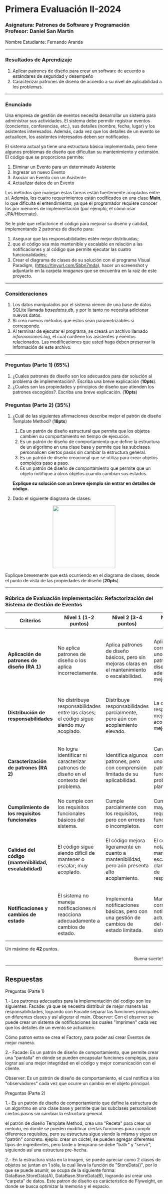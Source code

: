 # Primera Evaluación II-2024

### Asignatura: Patrones de Software y Programación <br> Profesor: Daniel San Martín
Nombre Estudiante: Fernando Aranda

<hr>

### Resultados de Aprendizaje

1.	Aplicar patrones de diseño para crear un software de acuerdo a estándares de seguridad y desempeño
2.  Caracterizar patrones de diseño de acuerdo a su nivel de aplicabilidad a los problemas.

<hr>

### Enunciado

Una empresa de gestión de eventos necesita desarrollar un sistema para administrar sus actividades. 
El sistema debe permitir registrar eventos (conciertos, conferencias, etc.), sus detalles (nombre, fecha, lugar) y 
los asistentes interesados. Además, cada vez que los detalles de un evento se actualicen, los asistentes interesados 
deben ser notificados.

El sistema actual ya tiene una estructura básica implementada, pero tiene algunos problemas de diseño que dificultan 
su mantenimiento y extensión. El código que se proporciona permite:

1. Eliminar un Evento para un determinado Asistente
2. Ingresar un nuevo Evento
3. Asociar un Evento con un Asistente
4. Actualizar datos de un Evento

Los métodos que manejan estas tareas están fuertemente acoplados entre sí. Además, los cuatro requerimientos 
están codificados en una clase **Main**, lo que dificulta el entendimiento, ya que el programador requiere
conocer los por menores de implementación (por ejemplo, el cómo usar JPA/Hibernate).

Se le pide que refactorice el código para mejorar su diseño y calidad, implementando 2 patrones de diseño 
para: 
 1. Asegurar que las responsabilidades estén mejor distribuidas; 
 2. que el código sea más mantenible y escalable en relación a las notificaciones y al código que permite ejecutar las cuatro funcionalidades; 
 3. Crear el diagrama de clases de su solución con el programa Visual Paradigm, (https://tinyurl.com/5bbn7mda), hacer 
un screenshot y adjuntarlo en la carpeta _imagenes_ que se encuentra en la raiz de este proyecto.
<hr>

### Consideraciones

1. Los datos manipulados por el sistema vienen de una base de datos SQLite llamada _basedatos.db_,
y por lo tanto no necesita adicionar nuevos datos. 
2. Si crea nuevos métodos que estos sean parametrizables si corresponde.
3. Al terminar de ejecutar el programa, se creará un archivo llamado _informaciones.log_,
el cual contiene los asistentes y eventos relacionados. Las modificaciones que usted
haga deben preservar la información de este archivo.
<hr>

### Preguntas (Parte 1) (65%)

1. ¿Cuales patrones de diseño son los adecuados para dar solución al problema de implementación?. Escriba una breve explicación (**10pts**).
2. ¿Cuales son las propiedades y principios de diseño que atienden los patrones escogidos?. Escriba una breve explicación. (**10pts**)

### Preguntas (Parte 2) (35%)

1. ¿Cuál de las siguientes afirmaciones describe mejor el patrón de diseño Template Method? (**18pts**)
   1. Es un patrón de diseño estructural que permite que los objetos cambien su comportamiento en tiempo de ejecución.
   2. Es un patrón de diseño de comportamiento que define la estructura de un algoritmo en una clase base y permite que 
   las subclases personalicen ciertos pasos sin cambiar la estructura general.
   3. Es un patrón de diseño creacional que se utiliza para crear objetos complejos paso a paso.
   4. Es un patrón de diseño de comportamiento que permite que un objeto notifique a otros objetos cuando cambian sus estados.
   
   **Explique su solución con un breve ejemplo sin entrar en detalles de código.**
2. Dado el siguiente diagrama de clases:

<p align="center">
<img src="imagenes/1.png" width="200">
</p>

Explique brevemente que está ocurriendo en el diagrama de clases, desde el punto de vista de las propiedades de diseño (**20pts**).

<hr>

### Rúbrica de Evaluación Implementación: Refactorización del Sistema de Gestión de Eventos

| **Criterios**                                           | **Nivel 1 (1-2 puntos)**                                                                 | **Nivel 2 (3-4 puntos)**                                                                 | **Nivel 3 (5-6 puntos)**                                                                 | **Nivel 4 (7 puntos)**                                                                  |
|---------------------------------------------------------|------------------------------------------------------------------------------------------|------------------------------------------------------------------------------------------|------------------------------------------------------------------------------------------|------------------------------------------------------------------------------------------|
| **Aplicación de patrones de diseño (RA 1)**             | No aplica patrones de diseño o los aplica incorrectamente.                               | Aplica patrones de diseño básicos, pero sin mejoras claras en el mantenimiento o escalabilidad. | Aplica correctamente uno o más patrones de diseño adecuados, con mejoras visibles.        | Aplica varios patrones de diseño de forma efectiva, mejorando claramente el mantenimiento, escalabilidad y calidad del sistema. |
| **Distribución de responsabilidades**                   | No distribuye responsabilidades entre las clases; el código sigue siendo muy acoplado.    | Distribuye responsabilidades parcialmente, pero aún con acoplamiento elevado.             | La distribución de responsabilidades mejora, con menor acoplamiento y mejor cohesión.     | Excelente distribución de responsabilidades, logrando un código desacoplado y fácil de entender. |
| **Caracterización de patrones (RA 2)**                  | No logra identificar ni caracterizar patrones de diseño en el contexto del problema.      | Identifica algunos patrones, pero con comprensión limitada de su aplicabilidad.           | Caracteriza correctamente uno o más patrones en función del problema planteado.          | Caracteriza y justifica adecuadamente la aplicabilidad de los patrones usados para resolver el problema de manera eficiente. |
| **Cumplimiento de los requisitos funcionales**          | No cumple con los requisitos funcionales básicos del sistema.                            | Cumple parcialmente con los requisitos, pero con errores o incompletos.                  | Cumple con la mayoría de los requisitos funcionales correctamente.                       | Cumple con todos los requisitos funcionales del sistema sin errores.                     |
| **Calidad del código (mantenibilidad, escalabilidad)**  | El código sigue siendo difícil de mantener o escalar; muy acoplado.                      | El código mejora ligeramente en cuanto a mantenibilidad, pero aún presenta alto acoplamiento. | El código es notablemente más mantenible y escalable, con una clara separación de responsabilidades. | El código es altamente mantenible y escalable, con una excelente separación de responsabilidades y bajo acoplamiento. |
| **Notificaciones y cambios de estado**                  | El sistema no maneja notificaciones ni reacciona adecuadamente a cambios de estado.       | Implementa notificaciones básicas, pero con una gestión de cambios de estado limitada.    | Maneja correctamente las notificaciones y actualizaciones del estado del sistema.        | Implementa un mecanismo de notificaciones eficaz, con una gestión de cambios de estado clara y eficiente. |
Un máximo de **42** puntos.


<p align="right">
Buena suerte!
</p>

<hr>

## Respuestas

Preguntas (Parte 1)

1.- Los patrones adecuados para la implementación del codigo son los siguientes:
Facade: ya que se necesita distribuir de mejor manera las responsabilidades, logrando con Facade separar las funciones
principales en diferentes clases y así aligerar el main.
Observer: Con el observer se puede crear un sistema de notificaciones los cuales "imprimen" cada vez que
los detalles de un evento se actualicen.

Cómo patron extra se crea el Factory, para poder así crear Eventos de mejor manera.


2.- 
Facade: Es un patrón de diseño de comportamiento, que permite crear una "pantalla" en dónde se pueden encapsular
funciones complejas, para lograr así una mejor integridad en el código y mejor comunicación con el cliente.

Observer: Es un patrón de diseño de comportamiento, el cual notifica a los "observadores" cada vez que ocurre un cambio
en el objeto principal.


Preguntas (Parte 2)

1.- Es un patrón de diseño de comportamiento que define la estructura de un algoritmo en una clase base y permite que 
las subclases personalicen ciertos pasos sin cambiar la estructura general.

el patrón de diseño Template Method, crea una "Receta" para crear un metodo, en donde se pueden modificar ciertas
funciones para cumplir diferentes requisitos, pero su estructura sigue siendo la misma y sigue un "patrón" concreto.
ejeplo: crear un cóctel, se pueden agregar diferentes tipos de ingredientes, pero tarde o temprano se debe "batir" 
y "servir", siguiendo así una estructura pre-hecha.

2.- En la estructura vista en la imagen, se puede apreciar como 2 clases de objetos se juntan en 1 sóla, la cual lleva la
función de "StoreData()", por lo que se puede asumir, se ocupa de la siguiente forma: DataBase.StoreData(A), 
DataBase.StoreData(B), logrando así crear una "carpeta" de datos. Este patron de diseño es carácteristico de
Flyweight, en donde se busca optimizar la memoria y el espacio. 
 
